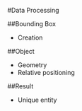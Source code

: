 #Data Processing

##Bounding Box
* Creation

##Object
* Geometry
* Relative positioning

##Result
* Unique entity

